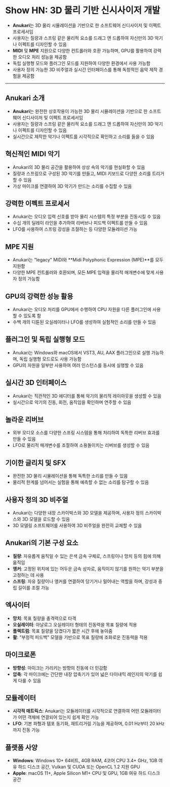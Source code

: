 # Show HN: 3D 물리 기반 신시사이저 개발


* **Anukari**는 3D 물리 시뮬레이션을 기반으로 한 소프트웨어 신디사이저 및 이펙트 프로세서임
* 사용자는 질량과 스프링 같은 물리적 요소를 드래그 앤 드롭하여 자신만의 3D 악기나 이펙트를 디자인할 수 있음
* **MIDI** 및 **MPE** 지원으로 다양한 컨트롤러와 호환 가능하며, GPU를 활용하여 강력한 오디오 처리 성능을 제공함
* 독립 실행형 모드와 플러그인 모드를 지원하여 다양한 환경에서 사용 가능함
* 사용자 정의 가능한 3D 비주얼과 실시간 인터페이스를 통해 독창적인 음악 제작 경험을 제공함

---

Anukari 소개
----------

* **Anukari**는 완전한 상호작용이 가능한 3D 물리 시뮬레이션을 기반으로 한 소프트웨어 신디사이저 및 이펙트 프로세서임
* 사용자는 질량과 스프링 같은 물리적 요소를 드래그 앤 드롭하여 자신만의 3D 악기나 이펙트를 디자인할 수 있음
* 실시간으로 제작한 악기나 이펙트를 시각적으로 확인하고 소리를 들을 수 있음

혁신적인 MIDI 악기
------------

* Anukari의 3D 물리 공간을 활용하여 상상 속의 악기를 현실화할 수 있음
* 질량과 스프링으로 구성된 3D 악기를 만들고, MIDI 키보드로 다양한 소리를 트리거할 수 있음
* 가상 마이크를 연결하여 3D 악기가 만드는 소리를 수집할 수 있음

강력한 이펙트 프로세서
------------

* Anukari는 오디오 입력 신호를 받아 물리 시스템의 특정 부분을 진동시킬 수 있음
* 수십 개의 딜레이 라인을 추가하여 리버브나 피드백 이펙트를 만들 수 있음
* LFO를 사용하여 스프링 강성을 조절하는 등 다양한 모듈레이션 가능

MPE 지원
------

* Anukari는 "legacy" MIDI와 \*\*Midi Polyphonic Expression (MPE)\*\*를 모두 지원함
* 다양한 MPE 컨트롤러와 호환되며, 모든 MPE 입력을 물리적 매개변수에 맞게 사용자 정의 가능함

GPU의 강력한 성능 활용
--------------

* Anukari는 오디오 처리를 GPU에서 수행하여 CPU 자원을 다른 플러그인에 사용할 수 있도록 함
* 수백 개의 디튠된 오실레이터나 LFO를 생성하여 실험적인 소리를 만들 수 있음

플러그인 및 독립 실행형 모드
----------------

* Anukari는 Windows와 macOS에서 VST3, AU, AAX 플러그인으로 실행 가능하며, 독립 실행형 모드로도 사용 가능함
* GPU의 자원을 일부만 사용하여 여러 인스턴스를 동시에 실행할 수 있음

실시간 3D 인터페이스
------------

* Anukari는 직관적인 3D 에디터를 통해 악기의 물리적 레이아웃을 생성할 수 있음
* 실시간으로 악기의 진동, 회전, 움직임을 확인하며 연주할 수 있음

놀라운 리버브
-------

* 외부 오디오 소스를 다양한 스프링 시스템을 통해 처리하여 독특한 리버브 효과를 만들 수 있음
* LFO로 물리적 매개변수를 조절하여 소용돌이치는 리버브를 생성할 수 있음

기이한 글리치 및 SFX
-------------

* 완전한 3D 물리 시뮬레이션을 통해 독특한 소리를 만들 수 있음
* 물리적 한계를 넘어서는 실험을 통해 예측할 수 없는 소리를 탐구할 수 있음

사용자 정의 3D 비주얼
-------------

* Anukari는 다양한 내장 스카이박스와 3D 모델을 제공하며, 사용자 정의 스카이박스와 3D 모델을 로드할 수 있음
* 3D 모델링 소프트웨어를 사용하여 3D 비주얼을 완전히 교체할 수 있음

Anukari의 기본 구성 요소
-----------------

* **질량**: 자유롭게 움직일 수 있는 은색 금속 구체로, 스프링이나 망치 등의 힘에 의해 움직임
* **앵커**: 고정된 위치에 있는 어두운 금속 상자로, 움직이지 않기를 원하는 악기 부분을 고정하는 데 사용
* **스프링**: 자유 질량이나 앵커를 연결하여 당기거나 밀어내는 역할을 하며, 강성과 중립 길이를 조절 가능

엑사이터
----

* **망치**: 목표 질량을 충격력으로 타격
* **오실레이터**: 아날로그 오실레이터 형태의 진동력을 목표 질량에 적용
* **플렉트럼**: 목표 질량을 당겼다가 짧은 시간 후에 놓아줌
* **활**: "부정적 피드백" 모델을 기반으로 목표 질량에 조화로운 진동력을 적용

마이크로폰
-----

* **방향성**: 마이크는 가리키는 방향의 진동에 더 민감함
* **압축**: 각 마이크에는 간단한 내장 압축기가 있어 넓은 다이내믹 레인지의 악기를 쉽게 다룰 수 있음

모듈레이터
-----

* **시각적 매트릭스**: Anukari는 모듈레이터를 시각적으로 연결하여 어떤 모듈레이터가 어떤 객체에 연결되어 있는지 쉽게 확인 가능
* **LFO**: 기본 파형과 템포 동기화, 재트리거링 기능을 제공하며, 0.01 Hz부터 20 kHz까지 진동 가능

플랫폼 사양
------

* **Windows**: Windows 10+ 64비트, 4GB RAM, 4코어 CPU 3.4+ GHz, 1GB 여유 하드 디스크 공간, Vulkan 및 CUDA 또는 OpenCL 1.2 지원 GPU
* **Apple**: macOS 11+, Apple Silicon M1+ CPU 및 GPU, 1GB 여유 하드 디스크 공간
